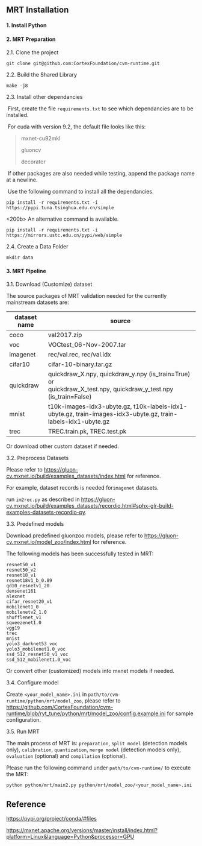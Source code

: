 ## MRT Installation

#### 1. Install Python

#### 2. MRT Preparation

2.1. Clone the project

```
git clone git@github.com:CortexFoundation/cvm-runtime.git
```



2.2. Build the Shared Library

```
make -j8
```



2.3. Install other dependancies

​	First, create the file `requirements.txt` to see which dependancies are to be installed. 

​	For cuda with version 9.2, the default file looks like this:

>mxnet-cu92mkl
>
>gluoncv
>
>decorator

​	If other packages are also needed while testing, append the package name at a newline.

​	Use the following command to install all the dependancies.

```
pip install -r requirements.txt -i https://pypi.tuna.tsinghua.edu.cn/simple
```

<200b>  An alternative command is available.

```
pip install -r requirements.txt -i https://mirrors.ustc.edu.cn/pypi/web/simple
```



2.4. Create a Data Folder

```
mkdir data
```



#### 3. MRT Pipeline

3.1. Download (Customize) dataset

The source packages of MRT validation needed for the currently mainstream datasets are:

| dataset name | source                                                       |
| ------------ | ------------------------------------------------------------ |
| coco         | val2017.zip                                                  |
| voc          | VOCtest_06-Nov-2007.tar                                      |
| imagenet     | rec/val.rec, rec/val.idx                                     |
| cifar10      | cifar-10-binary.tar.gz                                       |
| quickdraw    | quickdraw_X.npy, quickdraw_y.npy (is_train=True)<br />or<br />quickdraw_X_test.npy, quickdraw_y_test.npy (is_train=False) |
| mnist        | t10k-images-idx3-ubyte.gz, t10k-labels-idx1-ubyte.gz, train-images-idx3-ubyte.gz, train-labels-idx1-ubyte.gz |
| trec         | TREC.train.pk, TREC.test.pk                                  |

Or download other custom dataset if needed.



3.2. Preprocess Datasets

Please refer to https://gluon-cv.mxnet.io/build/examples_datasets/index.html for reference.

For example, dataset records is needed for`imagenet` datasets.

run `im2rec.py` as described in https://gluon-cv.mxnet.io/build/examples_datasets/recordio.html#sphx-glr-build-examples-datasets-recordio-py.



3.3. Predefined models

Download predefined gluonzoo models, please refer to https://gluon-cv.mxnet.io/model_zoo/index.html for reference.

The following models has been successfully tested in MRT:

```
resnet50_v1
resnet50_v2
resnet18_v1
resnet18v1_b_0.89
qd10_resnetv1_20
densenet161
alexnet
cifar_resnet20_v1
mobilenet1_0
mobilenetv2_1.0
shufflenet_v1
squeezenet1.0
vgg19
trec
mnist
yolo3_darknet53_voc
yolo3_mobilenet1.0_voc
ssd_512_resnet50_v1_voc
ssd_512_mobilenet1.0_voc
```

Or convert other (customized) models into mxnet models if needed.



3.4. Configure model

Create `<your_model_name>.ini` in `path/to/cvm-runtime/python/mrt/model_zoo`, please refer to  https://github.com/CortexFoundation/cvm-runtime/blob/ryt_tune/python/mrt/model_zoo/config.example.ini for sample configuration.



3.5. Run MRT

 The main process of MRT is: `preparation`, `split model` (detection models only), `calibration`, `quantization`, `merge model` (detection models only), `evaluation` (optional) and `compilation` (optional).

Please run the following command under `path/to/cvm-runtime/` to execute the MRT:

```bash
python python/mrt/main2.py python/mrt/model_zoo/<your_model_name>.ini
```



## Reference

https://pypi.org/project/conda/#files

https://mxnet.apache.org/versions/master/install/index.html?platform=Linux&language=Python&processor=GPU
